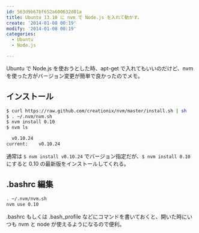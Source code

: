 ```yaml
---
id: 563d9b67bf652a600632d01a
title: Ubuntu 13.10 に nvm で Node.js を入れて動かす。
create: '2014-01-08 00:19'
modify: '2014-01-08 00:19'
categories:
  - Ubuntu
  - Node.js

---
```


Ubuntu で Node.js を使おうとした時、apt-get で入れてもいいのだけど、nvm を使った方がバージョン変更が簡単で良かったのでメモ。

## インストール

```bash
$ curl https://raw.github.com/creationix/nvm/master/install.sh | sh
$ . ~/.nvm/nvm.sh
$ nvm install 0.10
$ nvm ls

  v0.10.24
current: 	v0.10.24
```

通常は `$ nvm install v0.10.24` でバージョン指定だが、`$ nvm install 0.10` にすると 0.10 の最新版をインストールしてくれる。

## .bashrc 編集

```bash
. ~/.nvm/nvm.sh
nvm use 0.10
```

.bashrc もしくは .bash_profile などにコマンドを書いておくと、開いた時にいつも nvm と node が使えるようになるので便利。

<!-- more -->
